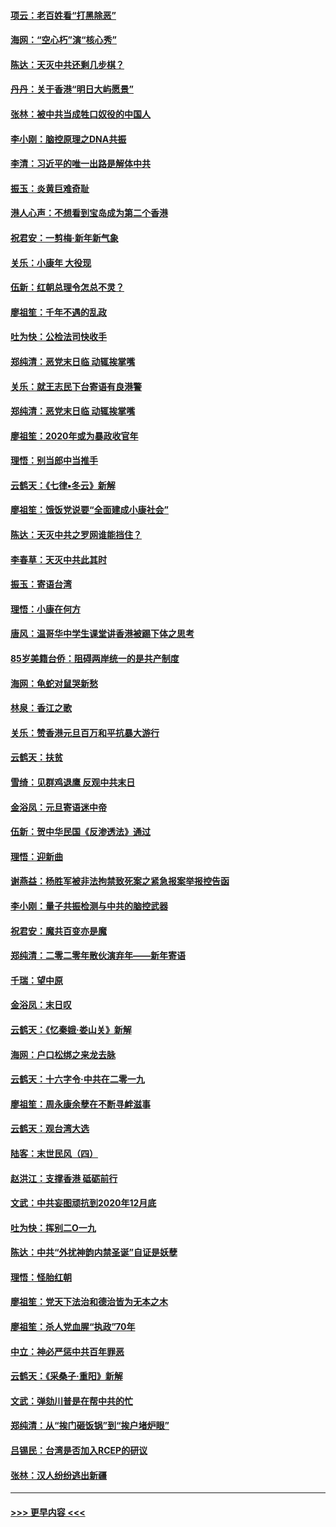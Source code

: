 #### [项云：老百姓看“打黑除恶”](../pages/nsc993/n11785398.md?t=01120533) 
#### [海网：“空心朽”演“核心秀”](../pages/nsc993/n11783874.md?t=01120533) 
#### [陈达：天灭中共还剩几步棋？](../pages/nsc993/n11783719.md?t=01120533) 
#### [丹丹：关于香港“明日大屿愿景”](../pages/nsc993/n11783273.md?t=01120533) 
#### [张林：被中共当成牲口奴役的中国人](../pages/nsc993/n11782397.md?t=01120533) 
#### [李小刚：脑控原理之DNA共振](../pages/nsc993/n11780962.md?t=01120533) 
#### [李清：习近平的唯一出路是解体中共](../pages/nsc993/n11780866.md?t=01120533) 
#### [振玉：炎黄巨难奇耻](../pages/nsc993/n11779632.md?t=01120533) 
#### [港人心声：不想看到宝岛成为第二个香港](../pages/nsc993/n11778817.md?t=01120533) 
#### [祝君安：一剪梅‧新年新气象](../pages/nsc993/n11776340.md?t=01120533) 
#### [关乐：小康年 大役现](../pages/nsc993/n11774213.md?t=01120533) 
#### [伍新：红朝总理令怎总不灵？](../pages/nsc993/n11770813.md?t=01120533) 
#### [廖祖笙：千年不遇的乱政](../pages/nsc993/n11770373.md?t=01120533) 
#### [吐为快：公检法司快收手](../pages/nsc993/n11770359.md?t=01120533) 
#### [郑纯清：恶党末日临 动辄挨掌嘴](../pages/nsc993/n11769912.md?t=01120533) 
#### [关乐：就王志民下台寄语有良港警](../pages/nsc993/n11769903.md?t=01120533) 
#### [郑纯清：恶党末日临 动辄挨掌嘴](../pages/nsc993/n11769356.md?t=01120533) 
#### [廖祖笙：2020年或为暴政收官年](../pages/nsc993/n11768216.md?t=01120533) 
#### [理悟：别当郎中当推手](../pages/nsc993/n11768243.md?t=01120533) 
#### [云鹤天：《七律▪冬云》新解](../pages/nsc993/n11768204.md?t=01120533) 
#### [廖祖笙：饿饭党说要“全面建成小康社会”](../pages/nsc993/n11767482.md?t=01120533) 
#### [陈达：天灭中共之罗网谁能挡住？](../pages/nsc993/n11767465.md?t=01120533) 
#### [李春草：天灭中共此其时](../pages/nsc993/n11767452.md?t=01120533) 
#### [振玉：寄语台湾](../pages/nsc993/n11767432.md?t=01120533) 
#### [理悟：小康在何方](../pages/nsc993/n11767394.md?t=01120533) 
#### [唐风：温哥华中学生课堂讲香港被踢下体之思考](../pages/nsc993/n11766848.md?t=01120533) 
#### [85岁美籍台侨：阻碍两岸统一的是共产制度](../pages/nsc993/n11765043.md?t=01120533) 
#### [海网：龟蛇对鼠哭新愁](../pages/nsc993/n11764895.md?t=01120533) 
#### [林泉：香江之歌](../pages/nsc993/n11764415.md?t=01120533) 
#### [关乐：赞香港元旦百万和平抗暴大游行](../pages/nsc993/n11764382.md?t=01120533) 
#### [云鹤天：扶贫](../pages/nsc993/n11764245.md?t=01120533) 
#### [雪绮：见群鸡退鹰  反观中共末日](../pages/nsc993/n11762112.md?t=01120533) 
#### [金浴凤：元旦寄语迷中帝](../pages/nsc993/n11761788.md?t=01120533) 
#### [伍新：贺中华民国《反渗透法》通过](../pages/nsc993/n11761994.md?t=01120533) 
#### [理悟：迎新曲](../pages/nsc993/n11761152.md?t=01120533) 
#### [谢燕益：杨胜军被非法拘禁致死案之紧急报案举报控告函](../pages/nsc993/n11756134.md?t=01120533) 
#### [李小刚：量子共振检测与中共的脑控武器](../pages/nsc993/n11754518.md?t=01120533) 
#### [祝君安：魔共百变亦是魔](../pages/nsc993/n11754469.md?t=01120533) 
#### [郑纯清：二零二零年散伙演弃年——新年寄语](../pages/nsc993/n11754195.md?t=01120533) 
#### [千瑞：望中原](../pages/nsc993/n11754159.md?t=01120533) 
#### [金浴凤：末日叹](../pages/nsc993/n11752359.md?t=01120533) 
#### [云鹤天：《忆秦娥‧娄山关》新解](../pages/nsc993/n11752348.md?t=01120533) 
#### [海网：户口松绑之来龙去脉](../pages/nsc993/n11752328.md?t=01120533) 
#### [云鹤天：十六字令‧中共在二零一九](../pages/nsc993/n11752305.md?t=01120533) 
#### [廖祖笙：周永康余孽在不断寻衅滋事](../pages/nsc993/n11751013.md?t=01120533) 
#### [云鹤天：观台湾大选](../pages/nsc993/n11751007.md?t=01120533) 
#### [陆客：末世民风（四）](../pages/nsc993/n11749203.md?t=01120533) 
#### [赵洪江：支撑香港 砥砺前行](../pages/nsc993/n11748482.md?t=01120533) 
#### [文武：中共妄图顽抗到2020年12月底](../pages/nsc993/n11748446.md?t=01120533) 
#### [吐为快：挥别二O一九](../pages/nsc993/n11748411.md?t=01120533) 
#### [陈达：中共“外扰神韵内禁圣诞”自证是妖孽](../pages/nsc993/n11748226.md?t=01120533) 
#### [理悟：怪胎红朝](../pages/nsc993/n11748206.md?t=01120533) 
#### [廖祖笙：党天下法治和德治皆为无本之木](../pages/nsc993/n11748135.md?t=01120533) 
#### [廖祖笙：杀人党血腥“执政”70年](../pages/nsc993/n11745144.md?t=01120533) 
#### [中立：神必严惩中共百年罪恶](../pages/nsc993/n11744970.md?t=01120533) 
#### [云鹤天：《采桑子‧重阳》新解](../pages/nsc993/n11744948.md?t=01120533) 
#### [文武：弹劾川普是在帮中共的忙](../pages/nsc993/n11744758.md?t=01120533) 
#### [郑纯清：从“挨门砸饭锅”到“挨户堵炉眼”](../pages/nsc993/n11744745.md?t=01120533) 
#### [吕锡民：台湾是否加入RCEP的研议](../pages/nsc993/n11744701.md?t=01120533) 
#### [张林：汉人纷纷逃出新疆](../pages/nsc993/n11743530.md?t=01120533) 

----
#### [ >>> 更早内容 <<< ](../indexes/nsc993-earlier.md)
